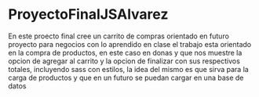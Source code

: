 # ProyectoFinalJSAlvarez
En este proecto final cree un carrito de compras orientado en futuro proyecto para negocios con lo aprendido en clase
el trabajo esta orientado en la compra de productos, en este caso en donas y que nos muestre la opcion de agregar al carrito y la opcion de finalizar con 
sus respectivos totales, incluyendo sass con estilos, la idea del mismo es que sirva para la carga de productos y que en un futuro se puedan cargar en una base de datos 
